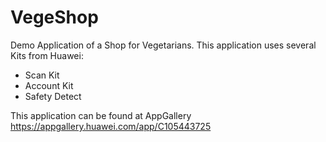 # VegeShop
Demo Application of a Shop for Vegetarians. This application uses several Kits from Huawei:
- Scan Kit
- Account Kit
- Safety Detect

This application can be found at AppGallery
https://appgallery.huawei.com/app/C105443725
